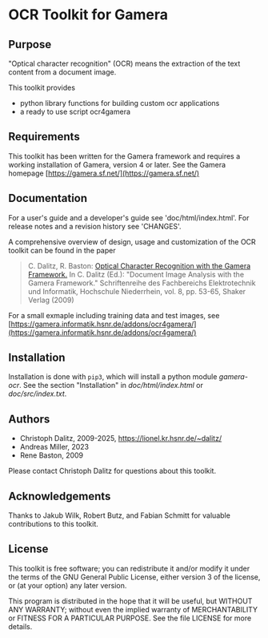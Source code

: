 OCR Toolkit for Gamera
======================

Purpose
-------

"Optical character recognition" (OCR) means the extraction of the
text content from a document image.

This toolkit provides

 - python library functions for building custom ocr applications
 - a ready to use script ocr4gamera


Requirements
------------

This toolkit has been written for the Gamera framework and requires
a working installation of Gamera, version 4 or later.
See the Gamera homepage [https://gamera.sf.net/](https://gamera.sf.net/)


Documentation
-------------

For a user's guide and a developer's guide see 'doc/html/index.html'.
For release notes and a revision history see 'CHANGES'.

A comprehensive overview of design, usage and customization of the OCR
toolkit can be found in the paper

>  C. Dalitz, R. Baston:
>  [Optical Character Recognition with the  Gamera Framework.](https://lionel.kr.hsnr.de/~dalitz/data/publications/sr09-ocr-gamera.pdf)
>  In C. Dalitz (Ed.): "Document Image Analysis 
>  with the Gamera Framework." Schriftenreihe des Fachbereichs 
>  Elektrotechnik und Informatik, Hochschule Niederrhein, vol. 8,
>  pp. 53-65, Shaker Verlag (2009)

For a small exmaple including training data and test images, see
[https://gamera.informatik.hsnr.de/addons/ocr4gamera/](https://gamera.informatik.hsnr.de/addons/ocr4gamera/)

Installation
------------

Installation is done with `pip3`, which will install a python module
*gamera-ocr*. See the section "Installation" in *doc/html/index.html* or
*doc/src/index.txt*.


Authors
-------

 - Christoph Dalitz, 2009-2025, https://lionel.kr.hsnr.de/~dalitz/
 - Andreas Miller, 2023
 - Rene Baston, 2009

Please contact Christoph Dalitz for questions about this toolkit.


Acknowledgements
----------------

Thanks to Jakub Wilk, Robert Butz, and Fabian Schmitt for valuable
contributions to this toolkit.


License
-------

This toolkit is free software; you can redistribute it and/or modify
it under the terms of the GNU General Public License, either version 3
of the license, or (at your option) any later version.

This program is distributed in the hope that it will be useful,
but WITHOUT ANY WARRANTY; without even the implied warranty of
MERCHANTABILITY or FITNESS FOR A PARTICULAR PURPOSE.  See the
file LICENSE for more details.
